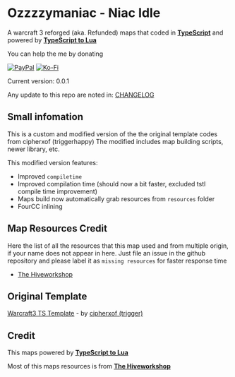 
# Ozzzzymaniac - Niac Idle

 A warcraft 3 reforged (aka. Refunded) maps that coded in [**TypeScript**](https://github.com/microsoft/TypeScript/) and powered by [**TypeScript to Lua**](https://github.com/TypeScriptToLua/TypeScriptToLua)

 You can help the me by donating

 [![PayPal](https://img.shields.io/badge/PayPal-00457C?style=for-the-badge&logo=paypal&logoColor=white)](https://paypal.me/trunghotran) [![Ko-Fi](https://img.shields.io/badge/Ko--fi-F16061?style=for-the-badge&logo=ko-fi&logoColor=white)](https://ko-fi.com/trantrungho71)

 Current version: 0.0.1

 Any update to this repo are noted in: [CHANGELOG](./CHANGELOG.md)

## Small infomation

 This is a custom and modified version of the the original template codes
 from cipherxof (triggerhappy)
 The modified includes map building scripts, newer library, etc.

 This modified version features:

- Improved `compiletime`
- Improved compilation time (should now a bit faster, excluded tstl compile time improvement)
- Maps build now automatically grab resources from `resources` folder
- FourCC inlining

## Map Resources Credit

  Here the list of all the resources that this map used and from multiple origin, if your name does not appear in here. Just file an issue in the github repository and please label it as `missing resources` for faster response time

- [The Hiveworkshop](./RESOURCES_HIVE.md)

## Original Template

[Warcraft3 TS Template](https://github.com/cipherxof/wc3-ts-template) - by [cipherxof (trigger)](https://github.com/cipherxof)

## Credit

This maps powered by [**TypeScript to Lua**](https://github.com/TypeScriptToLua/TypeScriptToLua)

Most of this maps resources is from [**The Hiveworkshop**](https://hiveworkshop.com/)
